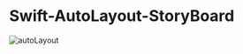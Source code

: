 # Swift-AutoLayout-StoryBoard

![autoLayout](https://user-images.githubusercontent.com/69213274/101555272-29c61d00-396d-11eb-8bea-39fa9c6cab1d.gif)
